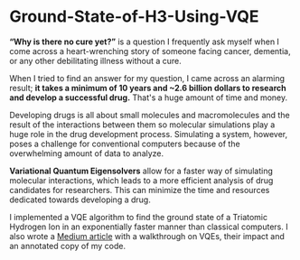 # Ground-State-of-H3-Using-VQE
**“Why is there no cure yet?”** is a question I frequently ask myself when I come across a heart-wrenching story of someone facing cancer, dementia, or any other debilitating illness without a cure.

When I tried to find an answer for my question, I came across an alarming result; **it takes a minimum of 10 years and ~2.6 billion dollars to research and develop a successful drug.** That's a huge amount of time and money.

Developing drugs is all about small molecules and macromolecules and the result of the interactions between them so molecular simulations play a huge role in the drug development process. Simulating a system, however, poses a challenge for conventional computers because of the overwhelming amount of data to analyze.

**Variational Quantum Eigensolvers** allow for a faster way of simulating molecular interactions, which leads to a more efficient analysis of drug candidates for researchers. This can minimize the time and resources dedicated towards developing a drug.

I implemented a VQE algorithm to find the ground state of a Triatomic Hydrogen Ion in an exponentially faster manner than classical computers. I also wrote a [Medium article](https://priyaltaneja.medium.com/entering-the-next-era-of-drug-discovery-thanks-to-vqes-7180bfa0e9a3) with a walkthrough on VQEs, their impact and an annotated copy of my code.
